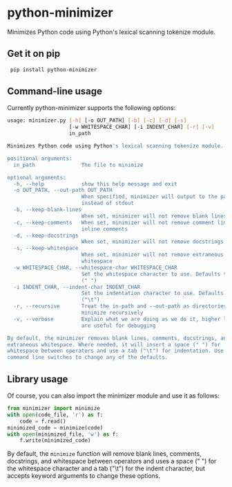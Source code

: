 # python-minimizer
Minimizes Python code using Python's lexical scanning tokenize module.

## Get it on pip
```sh
 pip install python-minimizer 
 ```

## Command-line usage
Currently python-minimizer supports the following options:
```sh
usage: minimizer.py [-h] [-o OUT_PATH] [-b] [-c] [-d] [-s]
                    [-w WHITESPACE_CHAR] [-i INDENT_CHAR] [-r] [-v]
                    in_path

Minimizes Python code using Python's lexical scanning tokenize module.

positional arguments:
  in_path               The file to minimize

optional arguments:
  -h, --help            show this help message and exit
  -o OUT_PATH, --out-path OUT_PATH
                        When specified, minimizer will output to the path
                        instead of stdout
  -b, --keep-blank-lines
                        When set, minimizer will not remove blank lines.
  -c, --keep-comments   When set, minimizer will not remove comment lines and
                        inline comments
  -d, --keep-docstrings
                        When set, minimizer will not remove docstrings
  -s, --keep-whitespace
                        When set, minimizer will not remove extraneous
                        whitespace
  -w WHITESPACE_CHAR, --whitespace-char WHITESPACE_CHAR
                        Set the whitespace character to use. Defaults to space
                        (" ")
  -i INDENT_CHAR, --indent-char INDENT_CHAR
                        Set the indentation character to use. Defaults to tab
                        ("\t")
  -r, --recursive       Treat the in-path and --out-path as directories to
                        minimize recursively
  -v, --verbose         Explain what we are doing as we do it, higher levels
                        are useful for debugging

By default, the minimizer removes blank lines, comments, docstrings, and
extraneous whitespace. Where needed, it will insert a space (" ") for
whitespace between operators and use a tab ("\t") for indentation. Use the
command line switches to change any of the defaults.
```

## Library usage
Of course, you can also import the minimizer module and use it as follows:
```python
from minimizer import minimize
with open(code_file, 'r') as f:
    code = f.read()
minimized_code = minimize(code)
with open(minimized_file, 'w') as f:
    f.write(minimized_code)
```
By default, the ```minimize``` function will remove blank lines, comments, docstrings, and whitespace between operators and uses a space (" ") for the whitespace character and a tab ("\t") for the indent character, but accepts keyword arguments to change these options.
